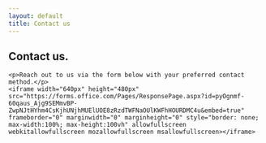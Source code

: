 ```yaml
---
layout: default
title: Contact us
---
```

<section>
  <div>
    <h2>Contact us.</h2>
	
    <p>Reach out to us via the form below with your preferred contact method.</p>
    <iframe width="640px" height="480px"  src="https://forms.office.com/Pages/ResponsePage.aspx?id=pyOgnmf-60qaus_Ajg9SEMmvBP-ZwpNJtHYhm4CsKjhUNjhMUElUOE8zRzdTWFNaOUlKWFhHOURDMC4u&embed=true" frameborder="0" marginwidth="0" marginheight="0" style="border: none; max-width:100%; max-height:100vh" allowfullscreen webkitallowfullscreen mozallowfullscreen msallowfullscreen></iframe>
  </div>
</section>
